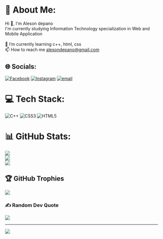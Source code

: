 # 💫 About Me:
Hi 👋, I'm Aleson depano<br>I'm currently studying Information Technology specialization in Web and Mobile Application<br><br>🌱 I’m currently learning c++, html, css <br>📫 How to reach me alesondepano@gmail.com


## 🌐 Socials:
[![Facebook](https://img.shields.io/badge/Facebook-%231877F2.svg?logo=Facebook&logoColor=white)](https://facebook.com/aleson.depano.31) [![Instagram](https://img.shields.io/badge/Instagram-%23E4405F.svg?logo=Instagram&logoColor=white)](https://instagram.com/alesondepano) [![email](https://img.shields.io/badge/Email-D14836?logo=gmail&logoColor=white)](mailto:alesondepano@gmail.com) 

# 💻 Tech Stack:
![C++](https://img.shields.io/badge/c++-%2300599C.svg?style=for-the-badge&logo=c%2B%2B&logoColor=white) ![CSS3](https://img.shields.io/badge/css3-%231572B6.svg?style=for-the-badge&logo=css3&logoColor=white) ![HTML5](https://img.shields.io/badge/html5-%23E34F26.svg?style=for-the-badge&logo=html5&logoColor=white)
# 📊 GitHub Stats:
![](https://github-readme-stats.vercel.app/api?username=alesondepano&theme=dark&hide_border=false&include_all_commits=true&count_private=false)<br/>
![](https://nirzak-streak-stats.vercel.app/?user=alesondepano&theme=dark&hide_border=false)<br/>
![](https://github-readme-stats.vercel.app/api/top-langs/?username=alesondepano&theme=dark&hide_border=false&include_all_commits=true&count_private=false&layout=compact)

## 🏆 GitHub Trophies
![](https://github-profile-trophy.vercel.app/?username=alesondepano&theme=radical&no-frame=false&no-bg=false&margin-w=4)

### ✍️ Random Dev Quote
![](https://quotes-github-readme.vercel.app/api?type=horizontal&theme=radical)

---
[![](https://visitcount.itsvg.in/api?id=alesondepano&icon=2&color=0)](https://visitcount.itsvg.in)

<!-- Proudly created with GPRM ( https://gprm.itsvg.in ) -->
